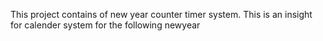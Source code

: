 This project contains of new year counter timer system.
This is an insight for calender system for the following newyear
